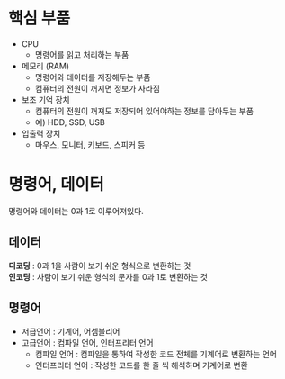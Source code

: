 # **핵심 부품**
- CPU
	- 명령어를 읽고 처리하는 부품
- 메모리 (RAM)
	- 명령어와 데이터를 저장해두는 부품
	- 컴퓨터의 전원이 꺼지면 정보가 사라짐
- 보조 기억 장치
	- 컴퓨터의 전원이 꺼져도 저장되어 있어야하는 정보를 담아두는 부품
	- 예) HDD, SSD, USB
- 입출력 장치
	- 마우스, 모니터, 키보드, 스피커 등

# **명령어, 데이터**

명령어와 데이터는 0과 1로 이루어져있다.
## **데이터**
**디코딩** : 0과 1을 사람이 보기 쉬운 형식으로 변환하는 것   
**인코딩** : 사람이 보기 쉬운 형식의 문자를 0과 1로 변환하는 것

## **명령어**
- 저급언어 : 기계어, 어셈블리어
- 고급언어 : 컴파일 언어, 인터프리터 언어
	- 컴파일 언어 : 컴파일을 통하여 작성한 코드 전체를 기계어로 변환하는 언어
	- 인터프리터 언어 : 작성한 코드를 한 줄 씩 해석하며 기계어로 변환